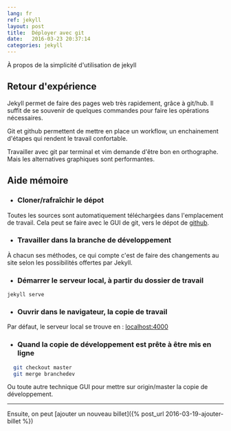 ```yaml
---
lang: fr
ref: jekyll
layout: post
title:  Déployer avec git  
date:   2016-03-23 20:37:14
categories: jekyll
---
```

À propos de la simplicité d'utilisation de jekyll

## Retour d'expérience

Jekyll permet de faire des pages web très rapidement, grâce à git/hub.
Il suffit de se souvenir de quelques commandes pour faire les opérations nécessaires.

Git et github permettent de mettre en place un workflow, un enchainement d'étapes qui rendent le travail confortable.

Travailler avec git par terminal et vim demande d'être bon en orthographe. Mais les alternatives graphiques sont performantes.

## Aide mémoire

* ### Cloner/rafraîchir le dépot

Toutes les sources sont automatiquement téléchargées dans l'emplacement de travail. Cela peut se faire avec le GUI de git, vers le dépot de [github][github].


* ### Travailler dans la branche de développement

À chacun ses méthodes, ce qui compte c'est de faire des changements au site selon les possibilités offertes par Jekyll.

* ### Démarrer le serveur local, à partir du dossier de travail

`jekyll serve`

* ### Ouvrir dans le navigateur, la copie de travail

Par défaut, le serveur local se trouve en : [localhost:4000][lien-local]

* ### Quand la copie de développement est prête à être mis en ligne

```bash
  git checkout master
  git merge branchedev
```
  Ou toute autre technique GUI pour mettre sur origin/master la copie de développement.

---

Ensuite, on peut [ajouter un nouveau billet]({% post_url 2016-03-19-ajouter-billet %})

[github]: https://github.com/sgdjs/sgdjs.github.io.git
[lien-local]: http://localhost:4000
